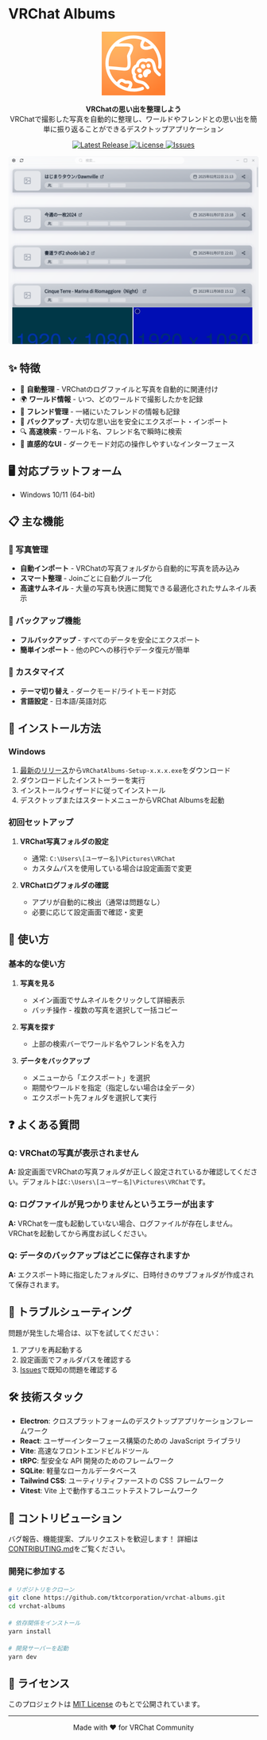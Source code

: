 # VRChat Albums

<p align="center">
  <img src="./assets/icons/256x256.png" alt="VRChat Albums Logo" width="128" height="128">
</p>

<p align="center">
  <strong>VRChatの思い出を整理しよう</strong><br>
  VRChatで撮影した写真を自動的に整理し、ワールドやフレンドとの思い出を簡単に振り返ることができるデスクトップアプリケーション
</p>

<p align="center">
  <a href="https://github.com/tktcorporation/vrchat-albums/releases">
    <img src="https://img.shields.io/github/v/release/tktcorporation/vrchat-albums?label=latest%20release" alt="Latest Release">
  </a>
  <a href="https://github.com/tktcorporation/vrchat-albums/blob/main/LICENSE">
    <img src="https://img.shields.io/github/license/tktcorporation/vrchat-albums" alt="License">
  </a>
  <a href="https://github.com/tktcorporation/vrchat-albums/issues">
    <img src="https://img.shields.io/github/issues/tktcorporation/vrchat-albums" alt="Issues">
  </a>
</p>

![Screenshot](playwright/previews/VRChatAlbums-finalized.png)

## ✨ 特徴

- 📸 **自動整理** - VRChatのログファイルと写真を自動的に関連付け
- 🌍 **ワールド情報** - いつ、どのワールドで撮影したかを記録
- 👥 **フレンド管理** - 一緒にいたフレンドの情報も記録
- 💾 **バックアップ** - 大切な思い出を安全にエクスポート・インポート
- 🔍 **高速検索** - ワールド名、フレンド名で瞬時に検索
- 🎨 **直感的なUI** - ダークモード対応の操作しやすいなインターフェース

## 🖥️ 対応プラットフォーム

- Windows 10/11 (64-bit)

## 📋 主な機能

### 📸 写真管理
- **自動インポート** - VRChatの写真フォルダから自動的に写真を読み込み
- **スマート整理** - Joinごとに自動グループ化
- **高速サムネイル** - 大量の写真も快適に閲覧できる最適化されたサムネイル表示


### 💾 バックアップ機能
- **フルバックアップ** - すべてのデータを安全にエクスポート
- **簡単インポート** - 他のPCへの移行やデータ復元が簡単

### 🎨 カスタマイズ
- **テーマ切り替え** - ダークモード/ライトモード対応
- **言語設定** - 日本語/英語対応

## 🚀 インストール方法

### Windows

1. [最新のリリース](https://github.com/tktcorporation/vrchat-albums/releases/latest)から`VRChatAlbums-Setup-x.x.x.exe`をダウンロード
2. ダウンロードしたインストーラーを実行
3. インストールウィザードに従ってインストール
4. デスクトップまたはスタートメニューからVRChat Albumsを起動

### 初回セットアップ

1. **VRChat写真フォルダの設定**
   - 通常: `C:\Users\[ユーザー名]\Pictures\VRChat`
   - カスタムパスを使用している場合は設定画面で変更

2. **VRChatログフォルダの確認**
   - アプリが自動的に検出（通常は問題なし）
   - 必要に応じて設定画面で確認・変更

## 📖 使い方

### 基本的な使い方

1. **写真を見る**
   - メイン画面でサムネイルをクリックして詳細表示
   - バッチ操作 - 複数の写真を選択して一括コピー
2. **写真を探す**
   - 上部の検索バーでワールド名やフレンド名を入力

3. **データをバックアップ**
   - メニューから「エクスポート」を選択
   - 期間やワールドを指定（指定しない場合は全データ）
   - エクスポート先フォルダを選択して実行

## ❓ よくある質問

### Q: VRChatの写真が表示されません
**A:** 設定画面でVRChatの写真フォルダが正しく設定されているか確認してください。デフォルトは`C:\Users\[ユーザー名]\Pictures\VRChat`です。

### Q: ログファイルが見つかりませんというエラーが出ます
**A:** VRChatを一度も起動していない場合、ログファイルが存在しません。VRChatを起動してから再度お試しください。

### Q: データのバックアップはどこに保存されますか
**A:** エクスポート時に指定したフォルダに、日時付きのサブフォルダが作成されて保存されます。

## 🐛 トラブルシューティング

問題が発生した場合は、以下を試してください：

1. アプリを再起動する
2. 設定画面でフォルダパスを確認する
3. [Issues](https://github.com/tktcorporation/vrchat-albums/issues)で既知の問題を確認する

## 🛠️ 技術スタック

- **Electron**: クロスプラットフォームのデスクトップアプリケーションフレームワーク
- **React**: ユーザーインターフェース構築のための JavaScript ライブラリ
- **Vite**: 高速なフロントエンドビルドツール
- **tRPC**: 型安全な API 開発のためのフレームワーク
- **SQLite**: 軽量なローカルデータベース
- **Tailwind CSS**: ユーティリティファーストの CSS フレームワーク
- **Vitest**: Vite 上で動作するユニットテストフレームワーク

## 🤝 コントリビューション

バグ報告、機能提案、プルリクエストを歓迎します！
詳細は[CONTRIBUTING.md](CONTRIBUTING.md)をご覧ください。

### 開発に参加する

```bash
# リポジトリをクローン
git clone https://github.com/tktcorporation/vrchat-albums.git
cd vrchat-albums

# 依存関係をインストール
yarn install

# 開発サーバーを起動
yarn dev
```

## 📄 ライセンス

このプロジェクトは [MIT License](LICENSE) のもとで公開されています。

---

<p align="center">
  Made with ❤️ for VRChat Community
</p>
